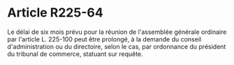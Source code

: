 # Article R225-64

Le délai de six mois prévu pour la réunion de l'assemblée générale ordinaire par l'article L. 225-100 peut être prolongé, à la demande du conseil d'administration ou du directoire, selon le cas, par ordonnance du président du tribunal de commerce, statuant sur requête.
